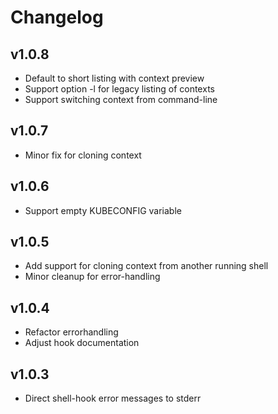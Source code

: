 # Changelog
## v1.0.8
 - Default to short listing with context preview
 - Support option -l for legacy listing of contexts
 - Support switching context from command-line

## v1.0.7
 - Minor fix for cloning context

## v1.0.6
 - Support empty KUBECONFIG variable

## v1.0.5
- Add support for cloning context from another running shell
- Minor cleanup for error-handling

## v1.0.4
- Refactor errorhandling
- Adjust hook documentation

## v1.0.3
- Direct shell-hook error messages to stderr
